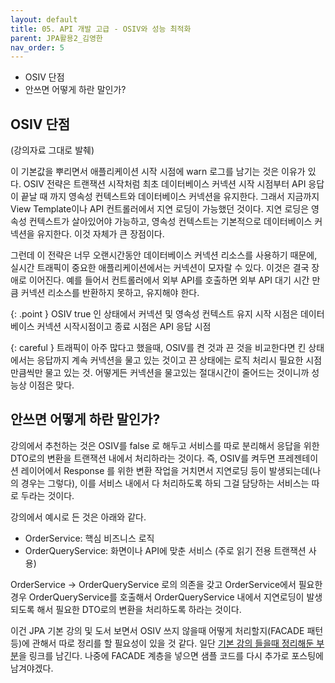 ```yaml
---
layout: default
title: 05. API 개발 고급 - OSIV와 성능 최적화
parent: JPA활용2_김영한
nav_order: 5
---
```


- OSIV 단점
- 안쓰면 어떻게 하란 말인가?

## OSIV 단점

(강의자료 그대로 발췌)

이 기본값을 뿌리면서 애플리케이션 시작 시점에 warn 로그를 남기는 것은 이유가 있다.
OSIV 전략은 트랜잭션 시작처럼 최초 데이터베이스 커넥션 시작 시점부터 API 응답이 끝날 때 까지 영속성 컨텍스트와 데이터베이스 커넥션을 유지한다. 그래서 지금까지 View Template이나 API 컨트롤러에서 지연 로딩이 가능했던 것이다.
지연 로딩은 영속성 컨텍스트가 살아있어야 가능하고, 영속성 컨텍스트는 기본적으로 데이터베이스 커넥션을 유지한다. 이것 자체가 큰 장점이다.

그런데 이 전략은 너무 오랜시간동안 데이터베이스 커넥션 리소스를 사용하기 때문에, 실시간 트래픽이 중요한 애플리케이션에서는 커넥션이 모자랄 수 있다. 이것은 결국 장애로 이어진다.
예를 들어서 컨트롤러에서 외부 API를 호출하면 외부 API 대기 시간 만큼 커넥션 리소스를 반환하지 못하고, 유지해야 한다.

{: .point }
OSIV true 인 상태에서 커넥션 및 영속성 컨텍스트 유지 시작 시점은 데이터베이스 커넥션 시작시점이고 종료 시점은 API 응답 시점

{: careful }
트래픽이 아주 많다고 했을때, OSIV를 켠 것과 끈 것을 비교한다면 킨 상태에서는 응답까지 계속 커넥션을 물고 있는 것이고 끈 상태에는 로직 처리시 필요한 시점만큼씩만 물고 있는 것.
어떻게든 커넥션을 물고있는 절대시간이 줄어드는 것이니까 성능상 이점은 맞다.

## 안쓰면 어떻게 하란 말인가?
강의에서 추천하는 것은 OSIV를 false 로 해두고 서비스를 따로 분리해서 응답을 위한 DTO로의 변환을 트랜잭션 내에서 처리하라는 것이다.
즉, OSIV를 켜두면 프레젠테이션 레이어에서 Response 를 위한 변환 작업을 거치면서 지연로딩 등이 발생되는데(나의 경우는 그렇다), 이를 서비스 내에서 다 처리하도록 하되
그걸 담당하는 서비스는 따로 두라는 것이다.

강의에서 예시로 든 것은 아래와 같다.
- OrderService: 핵심 비즈니스 로직
- OrderQueryService: 화면이나 API에 맞춘 서비스 (주로 읽기 전용 트랜잭션 사용)

OrderService -> OrderQueryService 로의 의존을 갖고 OrderService에서 필요한 경우 OrderQueryService를 호출해서 OrderQueryService 내에서 
지연로딩이 발생되도록 해서 필요한 DTO로의 변환을 처리하도록 하라는 것이다.

이건 JPA 기본 강의 및 도서 보면서 OSIV 쓰지 않을때 어떻게 처리할지(FACADE 패턴 등)에 관해서 따로 정리를 할 필요성이 있을 것 같다.
일단 [기본 강의 들을때 정리해둔 부분](https://fistkim101.github.io/book/%EC%9E%90%EB%B0%94ORM%ED%91%9C%EC%A4%80JPA%ED%94%84%EB%A1%9C%EA%B7%B8%EB%9E%98%EB%B0%8D_%EA%B9%80%EC%98%81%ED%95%9C/spring_orm_jpa_ch_13/)을 링크를 남긴다. 
나중에 FACADE 계층을 넣으면 샘플 코드를 다시 추가로 포스팅에 남겨야겠다.
